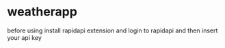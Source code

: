 # weatherapp
before using install rapidapi extension and login to rapidapi and then insert your api key
